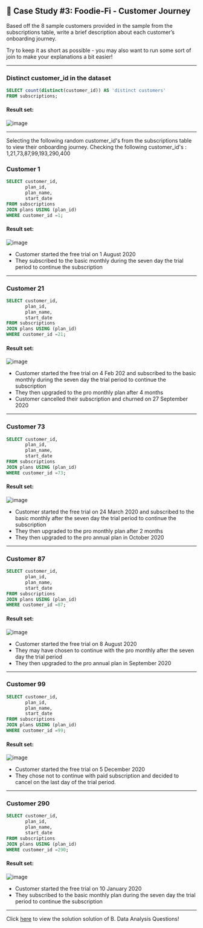 ## :avocado: Case Study #3: Foodie-Fi - Customer Journey

Based off the 8 sample customers provided in the sample from the subscriptions table, write a brief description about each customer’s onboarding journey.

Try to keep it as short as possible - you may also want to run some sort of join to make your explanations a bit easier!

***

###  Distinct customer_id in the dataset

```sql
SELECT count(distinct(customer_id)) AS 'distinct customers'
FROM subscriptions;
``` 
	
#### Result set:
![image](https://user-images.githubusercontent.com/77529445/164886129-bcb3c7ba-b9c1-49c2-bf6d-7e95db015d8b.png)

***

Selecting the following random customer_id's from the subscriptions table to view their onboarding journey.
Checking the following customer_id's : 1,21,73,87,99,193,290,400

###  Customer 1

```sql
SELECT customer_id,
       plan_id,
       plan_name,
       start_date
FROM subscriptions
JOIN plans USING (plan_id)
WHERE customer_id =1;
``` 
	
#### Result set:
![image](https://user-images.githubusercontent.com/77529445/164886282-b3a105dd-9748-4b33-bc9b-d493667fce1b.png)

- Customer started the free trial on 1 August 2020  
- They subscribed to the basic monthly during the seven day the trial period to continue the subscription
***

###  Customer 21

```sql
SELECT customer_id,
       plan_id,
       plan_name,
       start_date
FROM subscriptions
JOIN plans USING (plan_id)
WHERE customer_id =21;
``` 
	
#### Result set:
![image](https://user-images.githubusercontent.com/77529445/164886333-14c74af7-eb02-430f-8bb3-3e564b5d3aef.png)

- Customer started the free trial on 4 Feb 202 and subscribed to the basic monthly during the seven day the trial period to continue the subscription
- They then upgraded to the pro monthly plan after 4 months
- Customer cancelled their subscription and churned on 27 September 2020 
***

###  Customer 73

```sql
SELECT customer_id,
       plan_id,
       plan_name,
       start_date
FROM subscriptions
JOIN plans USING (plan_id)
WHERE customer_id =73;
``` 
	
#### Result set:
![image](https://user-images.githubusercontent.com/77529445/164886363-a829a6ab-022a-48de-a83d-1adffc3e9040.png)

- Customer started the free trial on 24 March 2020 and subscribed to the basic monthly after the seven day the trial period to continue the subscription
- They then upgraded to the pro monthly plan after 2 months
- They then  upgraded to the pro annual plan in October 2020
***

###  Customer 87

```sql
SELECT customer_id,
       plan_id,
       plan_name,
       start_date
FROM subscriptions
JOIN plans USING (plan_id)
WHERE customer_id =87;
``` 
	
#### Result set:
![image](https://user-images.githubusercontent.com/77529445/164886440-b5f56717-6508-4830-a22e-f8b6a0001ac2.png)

- Customer started the free trial on 8 August 2020 
- They may have chosen to continue with the pro monthly after the seven day the trial period
- They then upgraded to the pro annual plan in September 2020
***

###  Customer 99

```sql
SELECT customer_id,
       plan_id,
       plan_name,
       start_date
FROM subscriptions
JOIN plans USING (plan_id)
WHERE customer_id =99;
``` 
	
#### Result set:
![image](https://user-images.githubusercontent.com/77529445/164886472-791c220c-24fa-4de1-98c3-b45c549f8d83.png)

- Customer started the free trial on 5 December 2020
- They chose not to continue with paid subscription and decided to cancel on the last day of the trial period.
***

###  Customer 290

```sql
SELECT customer_id,
       plan_id,
       plan_name,
       start_date
FROM subscriptions
JOIN plans USING (plan_id)
WHERE customer_id =290;
``` 
	
#### Result set:
![image](https://user-images.githubusercontent.com/77529445/164886510-905e131b-3d65-4751-b33a-ecc65ef8bb19.png)

- Customer started the free trial on 10 January 2020
- They subscribed to the basic monthly plan during the seven day the trial period to continue the subscription
***

Click [here](https://github.com/manaswikamila05/8-Week-SQL-Challenge/blob/main/Case%20Study%20%23%203%20-%20Foodie-Fi/B.%20Data%20Analysis%20Questions.md) to view the solution solution of B. Data Analysis Questions!


